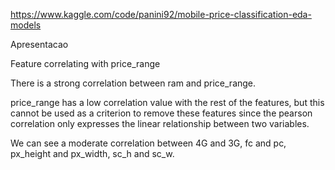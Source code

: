 https://www.kaggle.com/code/panini92/mobile-price-classification-eda-models


Apresentacao 

Feature correlating with price_range 

There is a strong correlation between ram and price_range. 

price_range has a low correlation value with the rest of the features, but this cannot be used as a criterion to remove these features since the pearson correlation only expresses the linear relationship between two variables. 

We can see a moderate correlation between 4G and 3G, fc and pc, px_height and px_width, sc_h and sc_w. 
